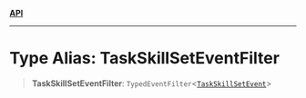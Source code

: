 [**API**](../../../README.md)

***

# Type Alias: TaskSkillSetEventFilter

> **TaskSkillSetEventFilter**: `TypedEventFilter`\<[`TaskSkillSetEvent`](TaskSkillSetEvent.md)\>
